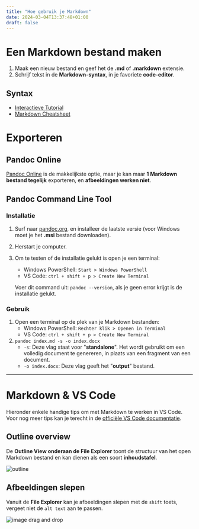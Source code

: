```yaml
---
title: "Hoe gebruik je Markdown"
date: 2024-03-04T13:37:48+01:00
draft: false
---
```


# Een Markdown bestand maken

1. Maak een nieuw bestand en geef het de **.md** of **.markdown** extensie.
2. Schrijf tekst in de **Markdown-syntax**, in je favoriete **code-editor**.

## Syntax

- [Interactieve Tutorial](https://www.markdowntutorial.com/)
- [Markdown Cheatsheet](https://github.com/im-luka/markdown-cheatsheet)

# Exporteren

## Pandoc Online

[Pandoc Online](https://pandoc.org/try/) is de makkelijkste optie, maar je kan maar **1 Markdown bestand tegelijk** exporteren, en **afbeeldingen werken niet**. 

## Pandoc Command Line Tool

### Installatie

1. Surf naar [pandoc.org](https://pandoc.org), en installeer de laatste versie (voor Windows moet je het **.msi** bestand downloaden).
2. Herstart je computer.
3. Om te testen of de installatie gelukt is open je een terminal: 
   - Windows PowerShell: `Start > Windows PowerShell`
   - VS Code: `ctrl + shift + p > Create New Terminal`
   
   Voer dit command uit: `pandoc --version`, als je geen error krijgt is de installatie gelukt.

### Gebruik

1. Open een terminal op de plek van je Markdown bestanden:
   - Windows PowerShell: `Rechter klik > Openen in Terminal`
   - VS Code: `ctrl + shift + p > Create New Terminal`
2. `pandoc index.md -s -o index.docx`
   - `-s`: Deze vlag staat voor "**standalone**". Het wordt gebruikt om een volledig document te genereren, in plaats van een fragment van een document.
   - `-o index.docx`: Deze vlag geeft het "**output**" bestand.

---

# Markdown & VS Code

Hieronder enkele handige tips om met Markdown te werken in VS Code. 
Voor nog meer tips kan je terecht in de [officiële VS Code documentatie](https://code.visualstudio.com/Docs/languages/markdown).

## Outline overview

De **Outline View onderaan de File Explorer** toont de structuur van het open Markdown bestand en kan dienen als een soort **inhoudstafel**.

![outline](/markdown/images/outline.png)

## Afbeeldingen slepen

Vanuit de **File Explorer** kan je afbeeldingen slepen met de `shift` toets, vergeet niet de `alt text` aan te passen.

![image drag and drop](/markdown/images/drop-link.gif)
